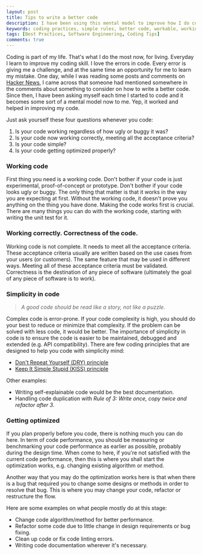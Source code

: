 ```yaml
---
layout: post
title: Tips to write a better code
description: I have been using this mental model to improve how I do coding or writing better code.
keywords: coding practices, simple rules, better code, workable, working, correctness, simple, simplicity, optimization, optimized
tags: [Best Practices, Software Engineering, Coding Tips]
comments: true
---
```


Coding is part of my life. That's what I do the most now, for living. Everyday I learn to improve my coding skill. I love the errors in code. Every error is giving me a challenge, and at the same time an opportunity for me to learn my mistake. One day, while I was reading some posts and comments on [Hacker News](https://news.ycombinator.com/), I came across that someone had mentioned somewhere in the comments about something to consider on how to write a better code. Since then, I have been asking myself each time I started to code and it becomes some sort of a mental model now to me. Yep, it worked and helped in improving my code.

Just ask yourself these four questions whenever you code:

1. Is your code working regardless of how ugly or buggy it was?
2. Is your code now working correctly, meeting all the acceptance criteria?
3. Is your code simple?
4. Is your code getting optimized properly?

### Working code

First thing you need is a working code. Don't bother if your code is just experimental, proof-of-concept or prototype. Don't bother if your code looks ugly or buggy. The only thing that matter is that it works in the way you are expecting at first. Without the working code, it doesn't prove you anything on the thing you have done. Making the code works first is crucial. There are many things you can do with the working code, starting with writing the unit test for it.

### Working correctly. Correctness of the code.

Working code is not complete. It needs to meet all the acceptance criteria. These acceptance criteria usually are written based on the use cases from your users (or customers). The same feature that may be used in different ways. Meeting all of these acceptance criteria must be validated. Correctness is the destination of any piece of software (ultimately the goal of any piece of software is to work).

### Simplicity in code

> _A good code should be read like a story, not like a puzzle._

Complex code is error-prone. If your code complexity is high, you should do your best to reduce or minimize that complexity. If the problem can be solved with less code, it would be better. The importance of simplicity in code is to ensure the code is easier to be maintained, debugged and extended (e.g. API compatibility). There are few coding principles that are designed to help you code with simplicity mind:

- [Don't Repeat Yourself (DRY) principle](https://thevaluable.dev/dry-principle-cost-benefit-example/)
- [Keep It Simple Stupid (KISS) principle](https://thevaluable.dev/kiss-principle-explained/)

Other examples:

- Writing self-explainable code would be the best documentation.
- Handling code duplication with _Rule of 3: Write once, copy twice and refactor after 3_.

### Getting optimized

If you plan properly before you code, there is nothing much you can do here. In term of code performance, you should be measuring or benchmarking your code performance as earlier as possible, probably during the design time. When come to here, if you're not satisfied with the current code performance, then this is where you shall start the optimization works, e.g. changing existing algorithm or method.

Another way that you may do the optimization works here is that when there is a bug that required you to change some designs or methods in order to resolve that bug. This is where you may change your code, refactor or restructure the flow.

Here are some examples on what people mostly do at this stage:

- Change code algorithm/method for better performance.
- Refactor some code due to little change in design requirements or bug fixing.
- Clean up code or fix code linting errors.
- Writing code documentation wherever it's necessary.